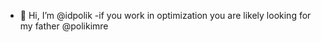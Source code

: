 - 👋 Hi, I’m @idpolik
-if you work in optimization you are likely looking for my father @polikimre









